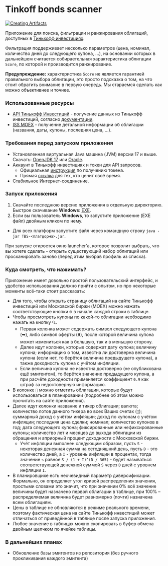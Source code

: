# Tinkoff bonds scanner

[![Creating Artifacts](https://github.com/Shemplo/TBS/actions/workflows/github-actions.yml/badge.svg?branch=master&event=push)](https://github.com/Shemplo/TBS/actions/workflows/github-actions.yml)

Приложение для поиска, фильтрации и ранжирования облигаций, доступных в [Тинькофф инвестициях](https://www.tinkoff.ru/invest/).

Фильтрация поддерживает несколько параметров (цена, номинал, количество дней до следующего купона, ...), на основании которых
в дальнейшем считается собираетельная характеристика облигации `Score`, по которой и производится ранжирование.

**Предупреждение:** характеристика `Score` не является гарантией правильного выбора облигации, это просто подсказка о том,
на что стоит обратить внимание в первую очередь. Мы стараемся сделать как можно объективнее и точнее.

### Использованные ресурсы

* [API Тинькофф Инвестиций](https://github.com/Tinkoff/invest-api-java-sdk) - получение данных из Тинькофф инвестиций, согласно [документации](https://tinkoff.github.io/investAPI).
* [ISS MOEX](https://iss.moex.com/) - получение детальной информации об облигации (названия, даты, купоны, последняя цена, ...).

### Требования перед запуском приложения

* Установленная виртуальная Java машина (JVM) версии 17 и выше.
  Скачать: [OpenJDK 17](https://jdk.java.net/java-se-ri/17) или [Oracle](https://www.oracle.com/java/technologies/downloads/).
* Аккаунт в Тинькофф инвестициях и токен для API запросов. 
  * Официальная [инструкция](https://tinkoff.github.io/investAPI/token/) по получению токена.
  * Прямая [ссылка](https://www.tinkoff.ru/invest/settings/api/) для тех, кто ценит своё время.
* Стабильное Интернет-соединение.

### Запуск приложения

1. Скачайте последнюю версию приложения в отдельную директорию. Быстрое скачивание **Windows**: [EXE](https://github.com/Shemplo/TBS/releases/latest/download/TBS.exe).
2. Если вы пользователь **Windows**, то запустите приложение (EXE файл) двойным кликом по нему. 

* Для всех платформ запустите файл через командную строку `java -jar TBS-<платформа>.jar`.

При запуске откроется окно launcher'а, которое позволит выбрать, что вы хотете сделать - 
открыть существующий набор облигаций или просканировать заново (перед этим выбрав профиль из списка).

### Куда смотреть, что нажимать?

Приложение имеет довольно простой пользовательский интерфейс, и удобство использования должно прийти с опытом, но про некоторые моменты всё-таки стоит рассказать:

* Для того, чтобы открыть страницу облигаций на сайте Тинькофф инвестиций или Московской биржи (MOEX) можно нажать соответствующие кнопки
  `🌐` в начале каждой строки в таблице.
* Чтобы просмотреть купоны по какой-то облигации необходимо нажать на кнопку `🔍`.
    * Первая колонка может содержать символ следующего купона (➥), либо символ оферты (⭿),
      после которой величина купона может измениться как в большую, так и в меньшую сторону.
    * Далее идут колонки, которые содержат дату купона; величину купона; информацию о том, известна ли достоверна величина купона
      (если нет, то берётся величина предыдущего купона), а также доходность купона с учётом инфляции.
    * Если величина купона не известна достоверно (не опубликована ещё эмитентом), то берётся значение предыдущего купона, а при расчёте доходности применяется
      коэффициент `0.9` как штраф за недостоверную информацию.
* В колонке `📎` можно отметить облигации, которые будут использоваться в планировании (подробнее об этом можно прочитать на сайте приложения).
* Далее идут колонки название и тикер облигации; валюта; количество лотов данного тикера во всех Ваших счетах (`👝`); суммарный доход с учётом инфляции;
  доход по купонам с учётом инфляции; последняя цена сделки; номинал; количество купонов в год; дата следующего купона; фиксированные или нефиксированные купоны;
  количество лет и месяцев до выхода облигации из обращения и априорный процент доходности с Московской биржи.
    * Учёт инфляции выполнен следующим образом, пусть `S` - некоторая денежная сумма на сегодняшний день, пусть `D` - это количество дней, а `I` - уровень инфляции
      в процентах, тогда значение `s` равное `S / (1 + I)^(D / 365)` - будет называться соответствующей денежной суммой `S` через `D` дней с уровнем инфляции `I`.
* В планировщике есть неочевидный параметр диверсификации. Формально, он определяет угол кривой распределения значения, простыми словами это значит,
  что при значении 0% всё значение величины будет назначено первой облигации в таблице, при 100% – распределяемая величина будет равномерно (почти)
  назначена всем облигациям.
* Цены в таблице не обновляются в режиме реального времени, поэтому фактическая цена на сайте Тинькофф инвестиций может отличаться
  от приведённой в таблице после запуска приложения.
* Любое значение в таблицах можно скопировать в буфер обмена двойным щелчком по ячейке таблицы.

### В дальнейших планах

* Обновление базы эмитентов из репозитория (без ручного прокликивания каждого эмитента)
